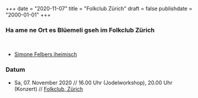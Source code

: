 ﻿﻿+++
date = "2020-11-07"
title = "Folkclub Zürich"
draft = false
publishdate = "2000-01-01"
+++

### Ha ame ne Ort es Blüemeli gseh im Folkclub Zürich

<br>

* [Simone Felbers iheimisch](https://simonefelbersiheimisch.ch/)


### Datum

* Sa, 07. November 2020 // 16.00 Uhr (Jodelworkshop), 20.00 Uhr (Konzert) // [Folkclub, Zürich](http://www.folkclub.ch/iheimisch/)
